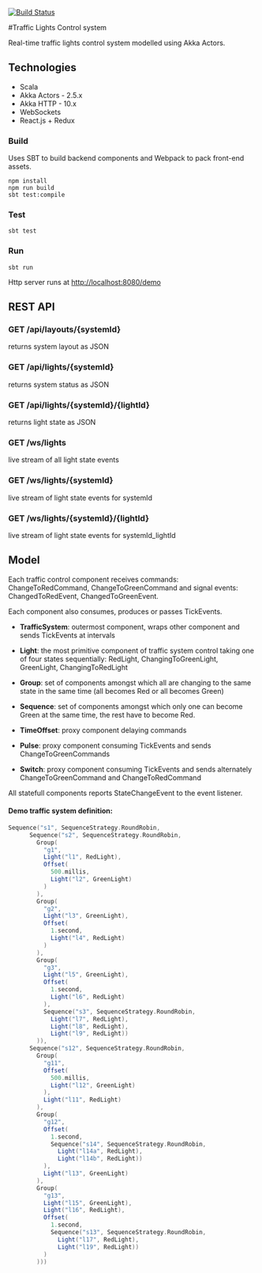 [![Build Status](https://semaphoreci.com/api/v1/projects/c543ecbe-9aeb-4dde-932a-4cbfd3976d59/398717/badge.svg)](https://semaphoreci.com/arturopala/traffic-lights-control)      

#Traffic Lights Control system

Real-time traffic lights control system modelled using Akka Actors.

## Technologies

-   Scala
-   Akka Actors - 2.5.x
-   Akka HTTP - 10.x
-   WebSockets
-   React.js + Redux

### Build

Uses SBT to build backend components and Webpack to pack front-end assets.

```
npm install
npm run build
sbt test:compile
```

### Test

```
sbt test
```

### Run

```sbt run```

Http server runs at <http://localhost:8080/demo>

## REST API

### GET /api/layouts/{systemId}
returns system layout as JSON
### GET /api/lights/{systemId}
returns system status as JSON
### GET /api/lights/{systemId}/{lightId}
returns light state as JSON
### GET /ws/lights
live stream of all light state events
### GET /ws/lights/{systemId}
live stream of light state events for systemId
### GET /ws/lights/{systemId}/{lightId}
live stream of light state events for systemId_lightId

## Model

Each traffic control component receives commands: ChangeToRedCommand, ChangeToGreenCommand and signal events: ChangedToRedEvent, ChangedToGreenEvent.

Each component also consumes, produces or passes TickEvents.

-   **TrafficSystem**: outermost component, wraps other component and sends TickEvents at intervals

-   **Light**: the most primitive component of traffic system control taking one of four states sequentially: RedLight, ChangingToGreenLight, GreenLight, ChangingToRedLight

-   **Group**: set of components amongst which all are changing to the same state in the same time (all becomes Red or all becomes Green)

-   **Sequence**: set of components amongst which only one can become Green at the same time, the rest have to become Red.

-   **TimeOffset**: proxy component delaying commands

-   **Pulse**: proxy component consuming TickEvents and sends ChangeToGreenCommands

-   **Switch**: proxy component consuming TickEvents and sends alternately ChangeToGreenCommand and ChangeToRedCommand

All statefull components reports StateChangeEvent to the event listener.

#### Demo traffic system definition:

```scala
Sequence("s1", SequenceStrategy.RoundRobin,
      Sequence("s2", SequenceStrategy.RoundRobin,
        Group(
          "g1",
          Light("l1", RedLight),
          Offset(
            500.millis,
            Light("l2", GreenLight)
          )
        ),
        Group(
          "g2",
          Light("l3", GreenLight),
          Offset(
            1.second,
            Light("l4", RedLight)
          )
        ),
        Group(
          "g3",
          Light("l5", GreenLight),
          Offset(
            1.second,
            Light("l6", RedLight)
          ),
          Sequence("s3", SequenceStrategy.RoundRobin,
            Light("l7", RedLight),
            Light("l8", RedLight),
            Light("l9", RedLight))
        )),
      Sequence("s12", SequenceStrategy.RoundRobin,
        Group(
          "g11",
          Offset(
            500.millis,
            Light("l12", GreenLight)
          ),
          Light("l11", RedLight)
        ),
        Group(
          "g12",
          Offset(
            1.second,
            Sequence("s14", SequenceStrategy.RoundRobin,
              Light("l14a", RedLight),
              Light("l14b", RedLight))
          ),
          Light("l13", GreenLight)
        ),
        Group(
          "g13",
          Light("l15", GreenLight),
          Light("l16", RedLight),
          Offset(
            1.second,
            Sequence("s13", SequenceStrategy.RoundRobin,
              Light("l17", RedLight),
              Light("l19", RedLight))
          )
        )))
```


